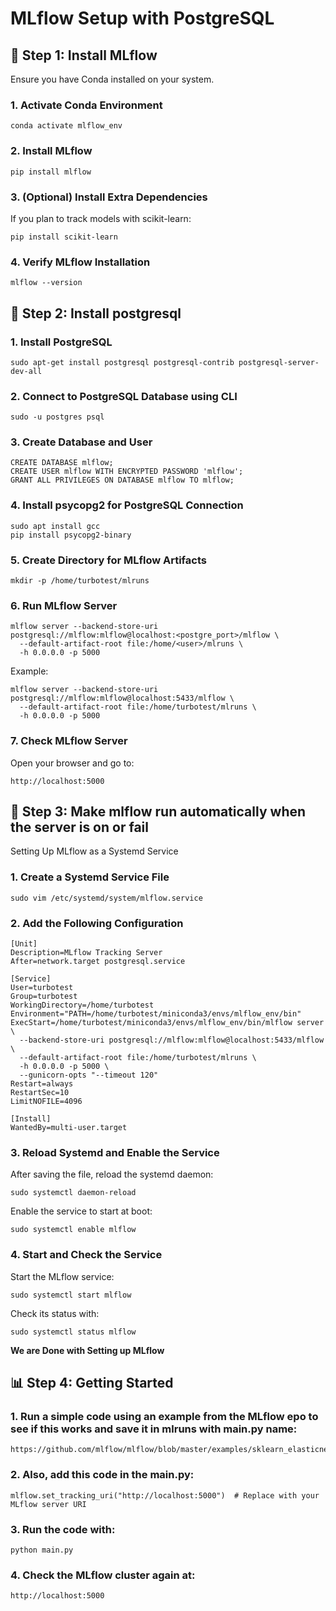 # MLflow Setup with PostgreSQL

## 🚀  Step 1: Install MLflow

Ensure you have Conda installed on your system.

### 1. Activate Conda Environment

```
conda activate mlflow_env
```

### 2. Install MLflow

```
pip install mlflow
```

### 3. (Optional) Install Extra Dependencies

If you plan to track models with scikit-learn:

```
pip install scikit-learn
```

### 4. Verify MLflow Installation

```
mlflow --version
```

## 📁  Step 2: Install postgresql 

### 1. Install PostgreSQL

```
sudo apt-get install postgresql postgresql-contrib postgresql-server-dev-all
```

### 2. Connect to PostgreSQL Database using CLI

```
sudo -u postgres psql
```

### 3. Create Database and User

```
CREATE DATABASE mlflow;
CREATE USER mlflow WITH ENCRYPTED PASSWORD 'mlflow';
GRANT ALL PRIVILEGES ON DATABASE mlflow TO mlflow;
```
### 4. Install psycopg2 for PostgreSQL Connection

```
sudo apt install gcc
pip install psycopg2-binary
```

### 5. Create Directory for MLflow Artifacts

```
mkdir -p /home/turbotest/mlruns
```

### 6. Run MLflow Server
```
mlflow server --backend-store-uri postgresql://mlflow:mlflow@localhost:<postgre_port>/mlflow \
  --default-artifact-root file:/home/<user>/mlruns \
  -h 0.0.0.0 -p 5000
```
Example:
```
mlflow server --backend-store-uri postgresql://mlflow:mlflow@localhost:5433/mlflow \
  --default-artifact-root file:/home/turbotest/mlruns \
  -h 0.0.0.0 -p 5000
```
### 7. Check MLflow Server

Open your browser and go to:
```
http://localhost:5000
```

## 🏃 Step 3:  Make mlflow run automatically when the server is on or fail

Setting Up MLflow as a Systemd Service

### 1. Create a Systemd Service File
```
sudo vim /etc/systemd/system/mlflow.service
```
### 2. Add the Following Configuration
```
[Unit]
Description=MLflow Tracking Server
After=network.target postgresql.service

[Service]
User=turbotest
Group=turbotest
WorkingDirectory=/home/turbotest
Environment="PATH=/home/turbotest/miniconda3/envs/mlflow_env/bin"
ExecStart=/home/turbotest/miniconda3/envs/mlflow_env/bin/mlflow server \
  --backend-store-uri postgresql://mlflow:mlflow@localhost:5433/mlflow \
  --default-artifact-root file:/home/turbotest/mlruns \
  -h 0.0.0.0 -p 5000 \
  --gunicorn-opts "--timeout 120"
Restart=always
RestartSec=10
LimitNOFILE=4096

[Install]
WantedBy=multi-user.target
```
### 3. Reload Systemd and Enable the Service

After saving the file, reload the systemd daemon:
```
sudo systemctl daemon-reload
```
Enable the service to start at boot:
```
sudo systemctl enable mlflow
```
### 4. Start and Check the Service

Start the MLflow service:
```
sudo systemctl start mlflow
```
Check its status with:
```
sudo systemctl status mlflow
```
**We are Done with Setting up MLflow**

## 📊 Step 4:  Getting Started


### 1. Run a simple code using an example from the MLflow epo to see if this works and save it in mlruns with main.py name:
```
https://github.com/mlflow/mlflow/blob/master/examples/sklearn_elasticnet_wine/train.py
```

### 2. Also, add this code in the main.py:
```
mlflow.set_tracking_uri("http://localhost:5000")  # Replace with your MLflow server URI
```
### 3. Run the code with:
```
python main.py
```
### 4. Check the MLflow cluster again at:
```
http://localhost:5000
```
